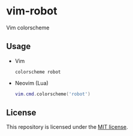 # vim-robot

Vim colorscheme

## Usage

- Vim

  ```vim
  colorscheme robot
  ```

- Neovim (Lua)

  ```lua
  vim.cmd.colorscheme('robot')
  ```

## License

This repository is licensed under the [MIT license](./LICENSE).
